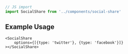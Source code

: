 ```js
// JS import
import SocialShare from '../components/social-share'
```


## Example Usage

    <SocialShare
        options={[{type: 'twitter'}, {type: 'facebook'}]}
    ></SocialShare>

